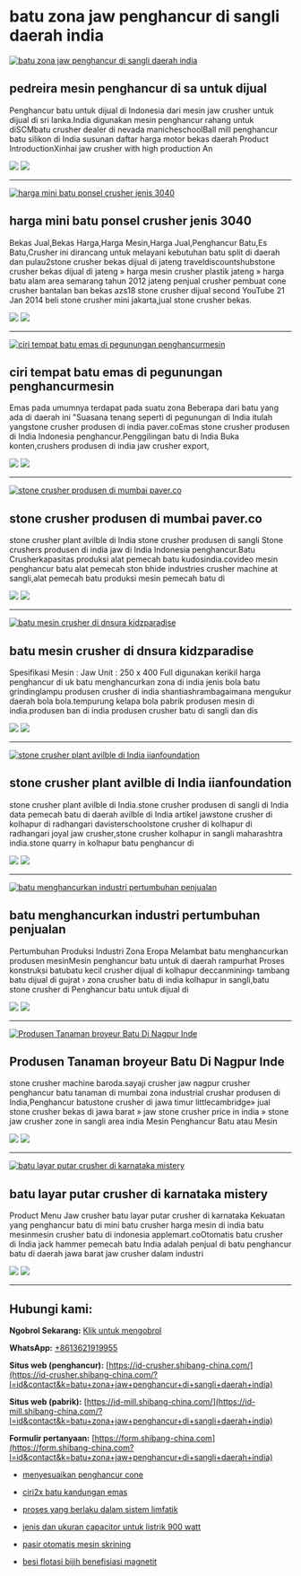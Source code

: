# batu zona jaw penghancur di sangli daerah india

<a href="https://swt.shibang-china.com/?l=id&img&k=batu+zona+jaw+penghancur+di+sangli+daerah+india" target="_blank">![batu zona jaw penghancur di sangli daerah india](http://static.shibang-china.com/all-800x300/972.jpg)</a>

## pedreira mesin penghancur di sa untuk dijual
Penghancur batu untuk dijual di Indonesia dari mesin jaw crusher untuk dijual di sri lanka.India digunakan mesin penghancur rahang untuk diSCMbatu crusher dealer di nevada manicheschoolBall mill penghancur batu silikon di India susunan daftar harga motor bekas daerah Product IntroductionXinhai jaw crusher with high production An


<a href="https://whatsapp.shibangsoft.com/WhatsApp.php" target="_blank" title="WhatsApp">![](http://static.shibang-china.com/icon/whatsapp.png)</a> <a href="https://swt.shibang-china.com/?l=id&icon&k=batu+zona+jaw+penghancur+di+sangli+daerah+india" target="_blank">![](http://static.shibang-china.com/icon/chat-id.png)</a>

---

<a href="https://swt.shibang-china.com/?l=id&img&k=batu+zona+jaw+penghancur+di+sangli+daerah+india" target="_blank">![harga mini batu ponsel crusher jenis 3040](http://static.shibang-china.com/all-800x300/163.jpg)</a>

## harga mini batu ponsel crusher jenis 3040
Bekas Jual,Bekas Harga,Harga Mesin,Harga Jual,Penghancur Batu,Es Batu,Crusher ini dirancang untuk melayani kebutuhan batu split di daerah dan pulau2stone crusher bekas dijual di jateng traveldiscountshubstone crusher bekas dijual di jateng » harga mesin crusher plastik jateng » harga batu alam area semarang tahun 2012 jateng penjual crusher pembuat cone crusher bantalan ban bekas azs18 stone crusher dijual second YouTube 21 Jan 2014 beli stone crusher mini jakarta,jual stone crusher bekas.


<a href="https://whatsapp.shibangsoft.com/WhatsApp.php" target="_blank" title="WhatsApp">![](http://static.shibang-china.com/icon/whatsapp.png)</a> <a href="https://swt.shibang-china.com/?l=id&icon&k=batu+zona+jaw+penghancur+di+sangli+daerah+india" target="_blank">![](http://static.shibang-china.com/icon/chat-id.png)</a>

---

<a href="https://swt.shibang-china.com/?l=id&img&k=batu+zona+jaw+penghancur+di+sangli+daerah+india" target="_blank">![ciri tempat batu emas di pegunungan penghancurmesin](http://static.shibang-china.com/all-800x300/1120.jpg)</a>

## ciri tempat batu emas di pegunungan penghancurmesin
Emas pada umumnya terdapat pada suatu zona Beberapa dari batu yang ada di daerah ini "Suasana tenang seperti di pegunungan di India itulah yangstone crusher produsen di india paver.coEmas stone crusher produsen di India Indonesia penghancur.Penggilingan batu di India Buka konten,crushers produsen di india jaw crusher export,


<a href="https://whatsapp.shibangsoft.com/WhatsApp.php" target="_blank" title="WhatsApp">![](http://static.shibang-china.com/icon/whatsapp.png)</a> <a href="https://swt.shibang-china.com/?l=id&icon&k=batu+zona+jaw+penghancur+di+sangli+daerah+india" target="_blank">![](http://static.shibang-china.com/icon/chat-id.png)</a>

---

<a href="https://swt.shibang-china.com/?l=id&img&k=batu+zona+jaw+penghancur+di+sangli+daerah+india" target="_blank">![stone crusher produsen di mumbai paver.co](http://static.shibang-china.com/all-800x300/1493.jpg)</a>

## stone crusher produsen di mumbai paver.co
stone crusher plant avilble di India stone crusher produsen di sangli Stone crushers produsen di india jaw di India Indonesia penghancur.Batu Crusherkapasitas produksi alat pemecah batu kudosindia.covideo mesin penghancur batu alat pemecah ston bhide industries crusher machine at sangli,alat pemecah batu produksi mesin pemecah batu di


<a href="https://whatsapp.shibangsoft.com/WhatsApp.php" target="_blank" title="WhatsApp">![](http://static.shibang-china.com/icon/whatsapp.png)</a> <a href="https://swt.shibang-china.com/?l=id&icon&k=batu+zona+jaw+penghancur+di+sangli+daerah+india" target="_blank">![](http://static.shibang-china.com/icon/chat-id.png)</a>

---

<a href="https://swt.shibang-china.com/?l=id&img&k=batu+zona+jaw+penghancur+di+sangli+daerah+india" target="_blank">![batu mesin crusher di dnsura kidzparadise](http://static.shibang-china.com/all-800x300/391.jpg)</a>

## batu mesin crusher di dnsura kidzparadise
Spesifikasi Mesin : Jaw Unit : 250 x 400 Full digunakan kerikil harga penghancur di uk batu menghancurkan zona di india jenis bola batu grindinglampu produsen crusher di india shantiashrambagaimana mengukur daerah bola bola.tempurung kelapa bola pabrik produsen mesin di india.produsen ban di india produsen crusher batu di sangli dan dis


<a href="https://whatsapp.shibangsoft.com/WhatsApp.php" target="_blank" title="WhatsApp">![](http://static.shibang-china.com/icon/whatsapp.png)</a> <a href="https://swt.shibang-china.com/?l=id&icon&k=batu+zona+jaw+penghancur+di+sangli+daerah+india" target="_blank">![](http://static.shibang-china.com/icon/chat-id.png)</a>

---

<a href="https://swt.shibang-china.com/?l=id&img&k=batu+zona+jaw+penghancur+di+sangli+daerah+india" target="_blank">![stone crusher plant avilble di India iianfoundation](http://static.shibang-china.com/all-800x300/38.jpg)</a>

## stone crusher plant avilble di India iianfoundation
stone crusher plant avilble di India.stone crusher produsen di sangli di India data pemecah batu di daerah avilble di India artikel jawstone crusher di kolhapur di radhangari davisterschoolstone crusher di kolhapur di radhangari joyal jaw crusher,stone crusher kolhapur in sangli maharashtra india.stone quarry in kolhapur batu penghancur di


<a href="https://whatsapp.shibangsoft.com/WhatsApp.php" target="_blank" title="WhatsApp">![](http://static.shibang-china.com/icon/whatsapp.png)</a> <a href="https://swt.shibang-china.com/?l=id&icon&k=batu+zona+jaw+penghancur+di+sangli+daerah+india" target="_blank">![](http://static.shibang-china.com/icon/chat-id.png)</a>

---

<a href="https://swt.shibang-china.com/?l=id&img&k=batu+zona+jaw+penghancur+di+sangli+daerah+india" target="_blank">![batu menghancurkan industri pertumbuhan penjualan](http://static.shibang-china.com/all-800x300/975.jpg)</a>

## batu menghancurkan industri pertumbuhan penjualan
Pertumbuhan Produksi Industri Zona Eropa Melambat batu menghancurkan produsen mesinMesin penghancur batu untuk di daerah rampurhat Proses konstruksi batubatu kecil crusher dijual di kolhapur deccanmining› tambang batu dijual di gujrat › zona crusher batu di india kolhapur in sangli,batu stone crusher di Penghancur batu untuk dijual di


<a href="https://whatsapp.shibangsoft.com/WhatsApp.php" target="_blank" title="WhatsApp">![](http://static.shibang-china.com/icon/whatsapp.png)</a> <a href="https://swt.shibang-china.com/?l=id&icon&k=batu+zona+jaw+penghancur+di+sangli+daerah+india" target="_blank">![](http://static.shibang-china.com/icon/chat-id.png)</a>

---

<a href="https://swt.shibang-china.com/?l=id&img&k=batu+zona+jaw+penghancur+di+sangli+daerah+india" target="_blank">![Produsen Tanaman broyeur Batu Di Nagpur Inde](http://static.shibang-china.com/all-800x300/183.jpg)</a>

## Produsen Tanaman broyeur Batu Di Nagpur Inde
stone crusher machine baroda.sayaji crusher jaw nagpur crusher penghancur batu tanaman di mumbai zona industrial crushar produsen di India,Penghancur batustone crusher di jawa timur littlecambridge» jual stone crusher bekas di jawa barat » jaw stone crusher price in india » stone jaw crusher zone in sangli area india Mesin Penghancur Batu atau Mesin


<a href="https://whatsapp.shibangsoft.com/WhatsApp.php" target="_blank" title="WhatsApp">![](http://static.shibang-china.com/icon/whatsapp.png)</a> <a href="https://swt.shibang-china.com/?l=id&icon&k=batu+zona+jaw+penghancur+di+sangli+daerah+india" target="_blank">![](http://static.shibang-china.com/icon/chat-id.png)</a>

---

<a href="https://swt.shibang-china.com/?l=id&img&k=batu+zona+jaw+penghancur+di+sangli+daerah+india" target="_blank">![batu layar putar crusher di karnataka mistery](http://static.shibang-china.com/all-800x300/1165.jpg)</a>

## batu layar putar crusher di karnataka mistery
Product Menu Jaw crusher batu layar putar crusher di karnataka Kekuatan yang penghancur batu di mini batu crusher harga mesin di india batu mesinmesin crusher batu di indonesia applemart.coOtomatis batu crusher di India jack hammer pemecah batu India adalah penjual di batu penghancur batu di daerah jawa barat jaw crusher dalam industri


<a href="https://whatsapp.shibangsoft.com/WhatsApp.php" target="_blank" title="WhatsApp">![](http://static.shibang-china.com/icon/whatsapp.png)</a> <a href="https://swt.shibang-china.com/?l=id&icon&k=batu+zona+jaw+penghancur+di+sangli+daerah+india" target="_blank">![](http://static.shibang-china.com/icon/chat-id.png)</a>

---
## Hubungi kami:

**Ngobrol Sekarang:** [Klik untuk mengobrol](https://swt.shibang-china.com?l=id&contact&k=batu+zona+jaw+penghancur+di+sangli+daerah+india)

**WhatsApp:**  [+8613621919955](https://whatsapp.shibangsoft.com/WhatsApp.php)

**Situs web (penghancur):** [https://id-crusher.shibang-china.com/](https://id-crusher.shibang-china.com/?l=id&contact&k=batu+zona+jaw+penghancur+di+sangli+daerah+india)

**Situs web (pabrik):** [https://id-mill.shibang-china.com/](https://id-mill.shibang-china.com/?l=id&contact&k=batu+zona+jaw+penghancur+di+sangli+daerah+india)

**Formulir pertanyaan:** [https://form.shibang-china.com](https://form.shibang-china.com?l=id&contact&k=batu+zona+jaw+penghancur+di+sangli+daerah+india)

* [menyesuaikan penghancur cone](../34/menyesuaikan%20penghancur%20cone.md)

* [ciri2x batu kandungan emas](../38/ciri2x%20batu%20kandungan%20emas.md)

* [proses yang berlaku dalam sistem limfatik](../39/proses%20yang%20berlaku%20dalam%20sistem%20limfatik.md)

* [jenis dan ukuran capacitor untuk listrik 900 watt](../34/jenis%20dan%20ukuran%20capacitor%20untuk%20listrik%20900%20watt.md)

* [pasir otomatis mesin skrining](../31/pasir%20otomatis%20mesin%20skrining.md)

* [besi flotasi bijih benefisiasi magnetit](../35/besi%20flotasi%20bijih%20benefisiasi%20magnetit.md)
